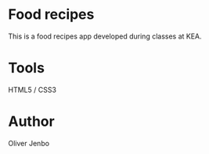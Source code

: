 # Food recipes
This is a food recipes app developed during classes at KEA.

# Tools
HTML5 / CSS3

# Author
Oliver Jenbo